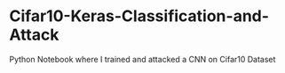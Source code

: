 # Cifar10-Keras-Classification-and-Attack
Python Notebook where I trained and attacked a CNN on Cifar10 Dataset
